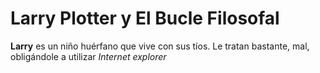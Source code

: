 # Larry Plotter y El Bucle Filosofal

**Larry** es un niño huérfano que vive con sus tíos.
Le tratan bastante, mal, obligándole a utilizar *Internet explorer*
